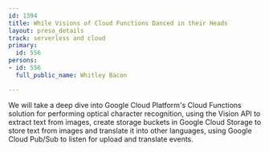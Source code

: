 ```yaml
---
id: 1394
title: While Visions of Cloud Functions Danced in their Heads
layout: preso_details
track: serverless and cloud
primary:
  id: 556
persons:
- id: 556
  full_public_name: Whitley Bacon

---
```

We will take a deep dive into Google Cloud Platform's Cloud Functions solution for performing optical character recognition, using the Vision API to extract text from images, create storage buckets in Google Cloud Storage to store text from images and translate it into other languages, using Google Cloud Pub/Sub to listen for upload and translate events.
